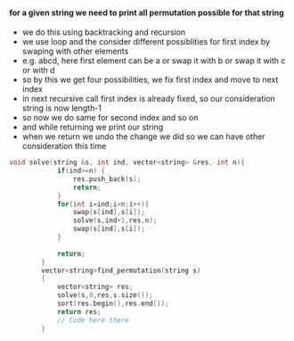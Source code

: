 #### for a given string we need to print all permutation possible for that string
- we do this using backtracking and recursion
- we use loop and the consider different possiblities for first index by swaping with other elements
- e.g. abcd, here first element can be a or swap it with b or swap it with c or with d
- so by this we get four possibilities, we fix first index and move to next index
-  in next recursive call first index is already fixed, so our consideration string is now length-1
- so now we do same for second index and so on
- and while returning we print our string
- when we return we undo the change we did so we can have other consideration this time
```cpp
void solve(string &s, int ind, vector<string> &res, int n){
	        if(ind>=n) {
	            res.push_back(s);
	            return;
	        }
	        for(int i=ind;i<n;i++){
	            swap(s[ind],s[i]);
	            solve(s,ind+1,res,n);
	            swap(s[ind],s[i]);
	        }
	        
	        return;
	    }
		vector<string>find_permutation(string s)
		{
		    vector<string> res;
		    solve(s,0,res,s.size());
		    sort(res.begin(),res.end());
		    return res;
		    // Code here there
		}
```
